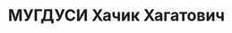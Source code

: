 ---
title: МУГДУСИ Хачик Хагатович
description: "(09.1898, Нахичевань-на-Араксе Эриванской губ. — 08.02.1938, Москва).\
  \ Род. в семье кустаря-одиночки. Армянин. В КП с 12.20. \n  Образование: армянская\
  \ приходская школа, Нахичевань-на-Араксе 1910, гор. училище, Нахичевань-на-Араксе\
  \ 1914, бухгалтерские курсы, Ростов 1915. \n  Счетовод в гостинице «Астория», Ростов\
  \ 02.15—06.16, машинописец в нотариальной конторе, Ростов 02.16—02.17, рядовой 4\
  \ запасн. арт. бригады, Саратов 05.17—10.17, безработный, Ростов 10.17—03.18, болел,\
  \ Пятигорск 03.18—09.18, рядовой Георгиевского полка (РККА), Терская губ. 09.18—10.18,\
  \ пом. делопроизводителя ЧК прифронтовой полосы 4 армии 10.10.18—10.01.19, безработный,\
  \ Ростов 01.19—10.19, безработный, г.Георгиевск 10.19—03.20, пом. зав. кожевенным\
  \ з-дом, Георгиевск 03.20—08.20, безработный, Эривань 09.20—12.20. \n  В органах\
  \ ВЧК—ОГПУ—НКВД: секретарь Эчмиадзинской уезд. ЧК, с.Вагаршапат 15.01.21—02.21,\
  \ арестован дашнаками, сидел в тюрьме, Вагаршапат 02.21—04.21, уполн. политбюро\
  \ ЧК Эчмиадзинского уезда 04.21—08.21, нач. политбюро ЧК Эчмиадзинского уезда 08.21—02.23,\
  \ уполн. СО ЧК АрмССР 02.23—05.23, слушатель Высших краткосрочных курсов ОГПУ СССР\
  \ 05.23—09.23, сотр. аппарата ЧК—ГПУ АрмССР 10.23—09.24, уполн. КРО ЧК АрмССР 04.09.24—1926,\
  \ нач. отд-я КРО ГПУ АрмССР 1926—02.29, ст. уполн. КРО—ИНО ПП ОГПУ по ЗСФСР 21.02.29—11.02.30,\
  \ пом. нач. КРО ПП ОГПУ по ЗСФСР 11.02.30—09.30, нач. СО ПП ОГПУ по ЗСФСР 11.11.30—18.04.31,\
  \ нач. СОУ ГПУ АрмССР 18.04.31—04.32, зам. пред. ГПУ АрмССР 18.04.31—10.07.34, нач.\
  \ УНКВД АрмССР 15.07.34—01.01.37, нарком внутр. дел АрмССР 10.01.37—09.37. \n  Арестован\
  \ 09.37, приговорен ВКВС СССР к ВМН. Расстрелян. \n  Звания: майор ГБ 05.12.35,\
  \ ст. майор ГБ 20.12.36. \n  Награды: знак «Почетный работник ВЧК—ГПУ (V)» № 432\
  \ 1927, орден Трудового Красного Знамени АрмССР 29.11.31, орден Трудового Красного\
  \ Знамени ЗСФСР 19.12.32, знак «Почетный работник ВЧК—ГПУ (XV)» 21.12.35, орден\
  \ Ленина 22.07.37."
---